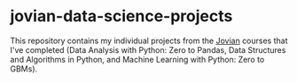 # jovian-data-science-projects
This repository contains my individual projects from the [Jovian](https://www.jovian.ai/) courses that I've completed (Data Analysis with Python: Zero to Pandas, Data Structures and Algorithms in Python, and Machine Learning with Python: Zero to GBMs). 
